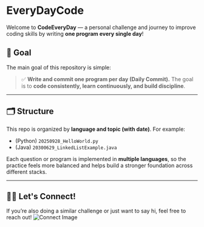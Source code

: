 # EveryDayCode

Welcome to **CodeEveryDay** — a personal challenge and journey to improve coding skills by writing **one program every single day**!  

## 🎯 Goal

The main goal of this repository is simple:

> ✅ **Write and commit one program per day (Daily Commit).** The goal is to **code consistently, learn continuously, and build discipline**.

---

## 🗂️ Structure

This repo is organized by **language and topic (with date)**. For example:

- (Python) `20250928_HelloWorld.py`
- (Java)   `20300629_LinkedListExample.java`

Each question or program is implemented in **multiple languages**, so the practice feels more balanced and helps build a stronger foundation across different stacks.

---

## 🧑‍💻 Let's Connect!

If you’re also doing a similar challenge or just want to say hi, feel free to reach out!
![Connect Image](https://i.pinimg.com/736x/f7/d6/bb/f7d6bbdd6416385c4fda92dfb03704ab.jpg)
